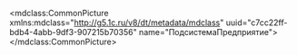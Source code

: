 <?xml version="1.0" encoding="UTF-8"?>
<mdclass:CommonPicture xmlns:mdclass="http://g5.1c.ru/v8/dt/metadata/mdclass" uuid="c7cc22ff-bdb4-4abb-9df3-907215b70356" name="ПодсистемаПредприятие">
  <synonym key="ru" value="Подсистема предприятие"/>
</mdclass:CommonPicture>
